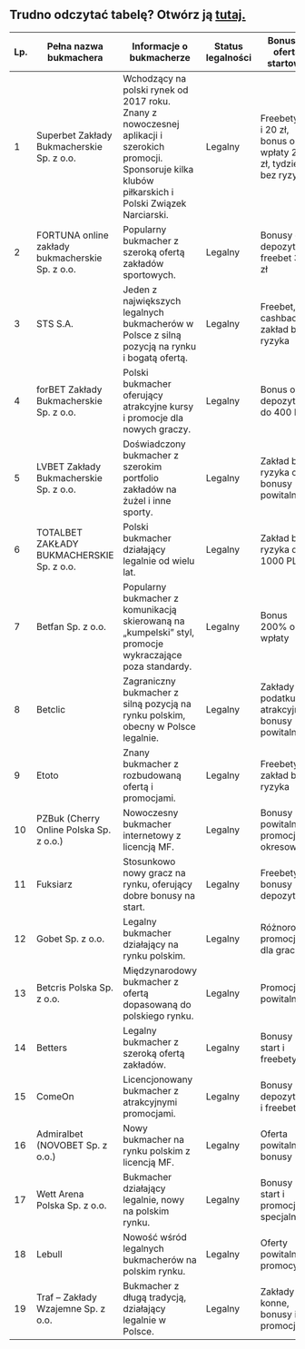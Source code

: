 ## Trudno odczytać tabelę? Otwórz ją [tutaj.](https://vmi1474134.contaboserver.net/tabela.html)



| Lp. | Pełna nazwa bukmachera                      | Informacje o bukmacherze                                                                                  | Status legalności | Bonusy i oferta startowa                    |
|------|---------------------------------------------|-----------------------------------------------------------------------------------------------------------|------------------|---------------------------------------------|
| 1    | Superbet Zakłady Bukmacherskie Sp. z o.o. | Wchodzący na polski rynek od 2017 roku. Znany z nowoczesnej aplikacji i szerokich promocji. Sponsoruje kilka klubów piłkarskich i Polski Związek Narciarski. | Legalny          | Freebety 35 i 20 zł, bonus od wpłaty 200 zł, tydzień bez ryzyka |
| 2    | FORTUNA online zakłady bukmacherskie Sp. z o.o. | Popularny bukmacher z szeroką ofertą zakładów sportowych.                                               | Legalny          | Bonusy od depozytu, freebet 30 zł           |
| 3    | STS S.A.                                   | Jeden z największych legalnych bukmacherów w Polsce z silną pozycją na rynku i bogatą ofertą.             | Legalny          | Freebet, cashback, zakład bez ryzyka        |
| 4    | forBET Zakłady Bukmacherskie Sp. z o.o.  | Polski bukmacher oferujący atrakcyjne kursy i promocje dla nowych graczy.                                 | Legalny          | Bonus od depozytu do 400 PLN                 |
| 5    | LVBET Zakłady Bukmacherskie Sp. z o.o.   | Doświadczony bukmacher z szerokim portfolio zakładów na żużel i inne sporty.                             | Legalny          | Zakład bez ryzyka oraz bonusy powitalne     |
| 6    | TOTALBET ZAKŁADY BUKMACHERSKIE Sp. z o.o.| Polski bukmacher działający legalnie od wielu lat.                                                        | Legalny          | Zakład bez ryzyka do 1000 PLN                |
| 7    | Betfan Sp. z o.o.                         | Popularny bukmacher z komunikacją skierowaną na „kumpelski” styl, promocje wykraczające poza standardy.  | Legalny          | Bonus 200% od wpłaty                         |
| 8    | Betclic                                   | Zagraniczny bukmacher z silną pozycją na rynku polskim, obecny w Polsce legalnie.                         | Legalny          | Zakłady bez podatku, atrakcyjne bonusy powitalne |
| 9    | Etoto                                     | Znany bukmacher z rozbudowaną ofertą i promocjami.                                                       | Legalny          | Freebety i zakład bez ryzyka                 |
| 10   | PZBuk (Cherry Online Polska Sp. z o.o.)  | Nowoczesny bukmacher internetowy z licencją MF.                                                          | Legalny          | Bonusy powitalne i promocje okresowe        |
| 11   | Fuksiarz                                  | Stosunkowo nowy gracz na rynku, oferujący dobre bonusy na start.                                         | Legalny          | Freebety i bonusy depozytowe                 |
| 12   | Gobet Sp. z o.o.                          | Legalny bukmacher działający na rynku polskim.                                                           | Legalny          | Różnorodne promocje dla graczy               |
| 13   | Betcris Polska Sp. z o.o.                 | Międzynarodowy bukmacher z ofertą dopasowaną do polskiego rynku.                                        | Legalny          | Promocje powitalne                           |
| 14   | Betters                                   | Legalny bukmacher z szeroką ofertą zakładów.                                                             | Legalny          | Bonusy na start i freebety                   |
| 15   | ComeOn                                    | Licencjonowany bukmacher z atrakcyjnymi promocjami.                                                     | Legalny          | Bonusy depozytowe i freebety                 |
| 16   | Admiralbet (NOVOBET Sp. z o.o.)           | Nowy bukmacher na rynku polskim z licencją MF.                                                           | Legalny          | Oferta powitalna i bonusy                    |
| 17   | Wett Arena Polska Sp. z o.o.              | Bukmacher działający legalnie, nowy na polskim rynku.                                                    | Legalny          | Bonusy na start i promocje specjalne         |
| 18   | Lebull                                    | Nowość wśród legalnych bukmacherów na polskim rynku.                                                    | Legalny          | Oferty powitalne i promocyjne                |
| 19   | Traf – Zakłady Wzajemne Sp. z o.o.       | Bukmacher z długą tradycją, działający legalnie w Polsce.                                                | Legalny          | Zakłady konne, bonusy i promocje             |
